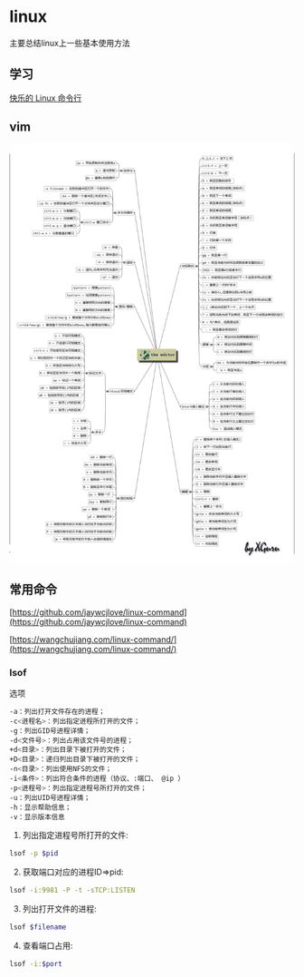 # linux 

主要总结linux上一些基本使用方法

## 学习

[快乐的 Linux 命令行](https://github.com/billie66/TLCL)

## vim 

![vim](../assets/vim.jpeg)

## 常用命令

[https://github.com/jaywcjlove/linux-command](https://github.com/jaywcjlove/linux-command)

[https://wangchujiang.com/linux-command/](https://wangchujiang.com/linux-command/)

### lsof

选项 

```bash
-a：列出打开文件存在的进程；
-c<进程名>：列出指定进程所打开的文件；
-g：列出GID号进程详情；
-d<文件号>：列出占用该文件号的进程；
+d<目录>：列出目录下被打开的文件；
+D<目录>：递归列出目录下被打开的文件；
-n<目录>：列出使用NFS的文件；
-i<条件>：列出符合条件的进程（协议、:端口、 @ip ）
-p<进程号>：列出指定进程号所打开的文件；
-u：列出UID号进程详情；
-h：显示帮助信息；
-v：显示版本信息

```

1. 列出指定进程号所打开的文件:

```bash
lsof -p $pid
```

2. 获取端口对应的进程ID=>pid:

```bash
lsof -i:9981 -P -t -sTCP:LISTEN
```

3. 列出打开文件的进程:

```bash
lsof $filename
```

4. 查看端口占用:

```bash
lsof -i:$port
```
